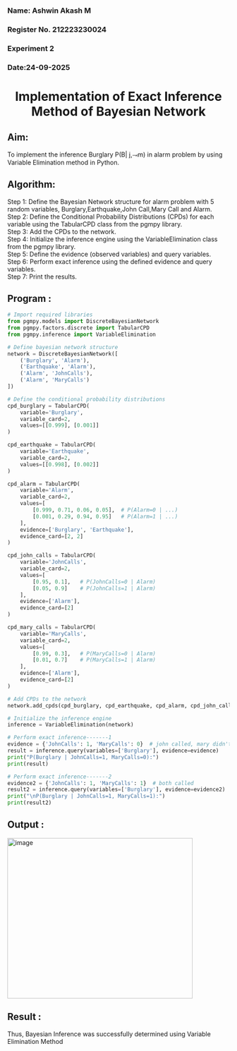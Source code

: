 <H3>Name: Ashwin Akash M</H3>
<H3>Register No. 212223230024</H3>
<H3>Experiment 2</H3>
<H3>Date:24-09-2025</H3>
<h1 align =center>Implementation of Exact Inference Method of Bayesian Network</h1>

## Aim:
To implement the inference Burglary P(B| j,⥗m) in alarm problem by using Variable Elimination method in Python.

## Algorithm:

Step 1: Define the Bayesian Network structure for alarm problem with 5 random variables, Burglary,Earthquake,John Call,Mary Call and Alarm.<br>
Step 2: Define the Conditional Probability Distributions (CPDs) for each variable using the TabularCPD class from the pgmpy library.<br>
Step 3: Add the CPDs to the network.<br>
Step 4: Initialize the inference engine using the VariableElimination class from the pgmpy library.<br>
Step 5: Define the evidence (observed variables) and query variables.<br>
Step 6: Perform exact inference using the defined evidence and query variables.<br>
Step 7: Print the results.<br>

## Program :
```python
# Import required libraries
from pgmpy.models import DiscreteBayesianNetwork
from pgmpy.factors.discrete import TabularCPD
from pgmpy.inference import VariableElimination

# Define bayesian network structure
network = DiscreteBayesianNetwork([
    ('Burglary', 'Alarm'),
    ('Earthquake', 'Alarm'),
    ('Alarm', 'JohnCalls'),
    ('Alarm', 'MaryCalls')
])

# Define the conditional probability distributions
cpd_burglary = TabularCPD(
    variable='Burglary',
    variable_card=2,
    values=[[0.999], [0.001]]
)

cpd_earthquake = TabularCPD(
    variable='Earthquake',
    variable_card=2,
    values=[[0.998], [0.002]]
)

cpd_alarm = TabularCPD(
    variable='Alarm',
    variable_card=2,
    values=[
        [0.999, 0.71, 0.06, 0.05],  # P(Alarm=0 | ...)
        [0.001, 0.29, 0.94, 0.95]   # P(Alarm=1 | ...)
    ],
    evidence=['Burglary', 'Earthquake'],
    evidence_card=[2, 2]
)

cpd_john_calls = TabularCPD(
    variable='JohnCalls',
    variable_card=2,
    values=[
        [0.95, 0.1],   # P(JohnCalls=0 | Alarm)
        [0.05, 0.9]    # P(JohnCalls=1 | Alarm)
    ],
    evidence=['Alarm'],
    evidence_card=[2]
)

cpd_mary_calls = TabularCPD(
    variable='MaryCalls',
    variable_card=2,
    values=[
        [0.99, 0.3],   # P(MaryCalls=0 | Alarm)
        [0.01, 0.7]    # P(MaryCalls=1 | Alarm)
    ],
    evidence=['Alarm'],
    evidence_card=[2]
)

# Add CPDs to the network
network.add_cpds(cpd_burglary, cpd_earthquake, cpd_alarm, cpd_john_calls, cpd_mary_calls)

# Initialize the inference engine
inference = VariableElimination(network)

# Perform exact inference-------1
evidence = {'JohnCalls': 1, 'MaryCalls': 0}  # john called, mary didn't
result = inference.query(variables=['Burglary'], evidence=evidence)
print("P(Burglary | JohnCalls=1, MaryCalls=0):")
print(result)

# Perform exact inference-------2
evidence2 = {'JohnCalls': 1, 'MaryCalls': 1}  # both called
result2 = inference.query(variables=['Burglary'], evidence=evidence2)
print("\nP(Burglary | JohnCalls=1, MaryCalls=1):")
print(result2)

```


## Output :
<img width="420" height="364" alt="image" src="https://github.com/user-attachments/assets/f76b284d-8c68-45b4-b609-a2a88c28c9c6" />


## Result :
Thus, Bayesian Inference was successfully determined using Variable Elimination Method

